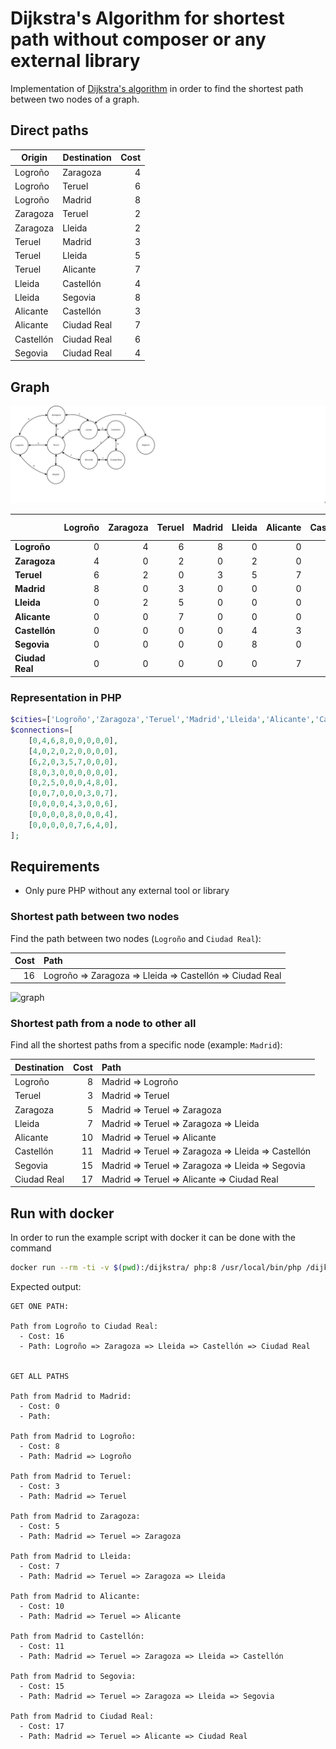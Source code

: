 # Dijkstra's Algorithm for shortest path without composer or any external library

Implementation of [Dijkstra's algorithm](https://en.wikipedia.org/wiki/Dijkstra%27s_algorithm) in order to find the
shortest path between two nodes of a graph.

## Direct paths

| Origin    | Destination |  Cost |
| --------- | ----------- | ----: |
| Logroño	| Zaragoza    |     4 |
| Logroño	| Teruel      |     6 |
| Logroño	| Madrid      |     8 |
| Zaragoza  | Teruel      |     2 |
| Zaragoza  | Lleida      |     2 |
| Teruel    | Madrid      |     3 |
| Teruel    | Lleida      |     5 |
| Teruel    | Alicante    |     7 |
| Lleida    | Castellón   |     4 |
| Lleida    | Segovia     |     8 |
| Alicante  | Castellón   |     3 |
| Alicante  | Ciudad Real |     7 |
| Castellón | Ciudad Real |     6 |
| Segovia   | Ciudad Real |     4 |

## Graph

![graph](doc/graph.png "Graph")

|                 | Logroño | Zaragoza | Teruel | Madrid | Lleida | Alicante | Castellón | Segovia | Ciudad Real |
| --------------- | ------: | -------: | -----: | -----: | -----: | -------: | --------: | ------: | ----------: |
| **Logroño**     |       0 |        4 |      6 |      8 |      0 |        0 |         0 |       0 |           0 |
| **Zaragoza**    |       4 |        0 |      2 |      0 |      2 |        0 |         0 |       0 |           0 |
| **Teruel**      |       6 |        2 |      0 |      3 |      5 |        7 |         0 |       0 |           0 |
| **Madrid**      |       8 |        0 |      3 |      0 |      0 |        0 |         0 |       0 |           0 |
| **Lleida**      |       0 |        2 |      5 |      0 |      0 |        0 |         4 |       8 |           0 |
| **Alicante**    |       0 |        0 |      7 |      0 |      0 |        0 |         3 |       0 |           7 |
| **Castellón**   |       0 |        0 |      0 |      0 |      4 |        3 |         0 |       0 |           6 |
| **Segovia**     |       0 |        0 |      0 |      0 |      8 |        0 |         0 |       0 |           4 |
| **Ciudad Real** |       0 |        0 |      0 |      0 |      0 |        7 |         6 |       4 |           0 |

### Representation in PHP

```php
$cities=['Logroño','Zaragoza','Teruel','Madrid','Lleida','Alicante','Castellón','Segovia','Ciudad Real'];
$connections=[
    [0,4,6,8,0,0,0,0,0],
    [4,0,2,0,2,0,0,0,0],
    [6,2,0,3,5,7,0,0,0],
    [8,0,3,0,0,0,0,0,0],
    [0,2,5,0,0,0,4,8,0],
    [0,0,7,0,0,0,3,0,7],
    [0,0,0,0,4,3,0,0,6],
    [0,0,0,0,8,0,0,0,4],
    [0,0,0,0,0,7,6,4,0],
];
```

## Requirements

- Only pure PHP without any external tool or library

### Shortest path between two nodes

Find the path between two nodes (`Logroño` and `Ciudad Real`):

| Cost | Path                                                      |
| ---: | :-------------------------------------------------------- |
| 16   | Logroño => Zaragoza => Lleida => Castellón => Ciudad Real |

![graph](doc/graph-Logroño-CiudadReal.png "Graph")

### Shortest path from a node to other all

Find all the shortest paths from a specific node (example: `Madrid`):

| Destination | Cost | Path                                              |
| :---------- | ---: | :------------------------------------------------ |
| Logroño     |  8 | Madrid => Logroño                                   |
| Teruel      |  3 | Madrid => Teruel                                    |
| Zaragoza    |  5 | Madrid => Teruel => Zaragoza                        |
| Lleida      |  7 | Madrid => Teruel => Zaragoza => Lleida              |
| Alicante    | 10 | Madrid => Teruel => Alicante                        |
| Castellón   | 11 | Madrid => Teruel => Zaragoza => Lleida => Castellón |
| Segovia     | 15 | Madrid => Teruel => Zaragoza => Lleida => Segovia   |
| Ciudad Real | 17 | Madrid => Teruel => Alicante => Ciudad Real         |

## Run with docker

In order to run the example script with docker it can be done with the command

```bash
docker run --rm -ti -v $(pwd):/dijkstra/ php:8 /usr/local/bin/php /dijkstra/run.php
```

Expected output:

```
GET ONE PATH:

Path from Logroño to Ciudad Real:
  - Cost: 16
  - Path: Logroño => Zaragoza => Lleida => Castellón => Ciudad Real


GET ALL PATHS

Path from Madrid to Madrid:
  - Cost: 0
  - Path: 

Path from Madrid to Logroño:
  - Cost: 8
  - Path: Madrid => Logroño

Path from Madrid to Teruel:
  - Cost: 3
  - Path: Madrid => Teruel

Path from Madrid to Zaragoza:
  - Cost: 5
  - Path: Madrid => Teruel => Zaragoza

Path from Madrid to Lleida:
  - Cost: 7
  - Path: Madrid => Teruel => Zaragoza => Lleida

Path from Madrid to Alicante:
  - Cost: 10
  - Path: Madrid => Teruel => Alicante

Path from Madrid to Castellón:
  - Cost: 11
  - Path: Madrid => Teruel => Zaragoza => Lleida => Castellón

Path from Madrid to Segovia:
  - Cost: 15
  - Path: Madrid => Teruel => Zaragoza => Lleida => Segovia

Path from Madrid to Ciudad Real:
  - Cost: 17
  - Path: Madrid => Teruel => Alicante => Ciudad Real

```